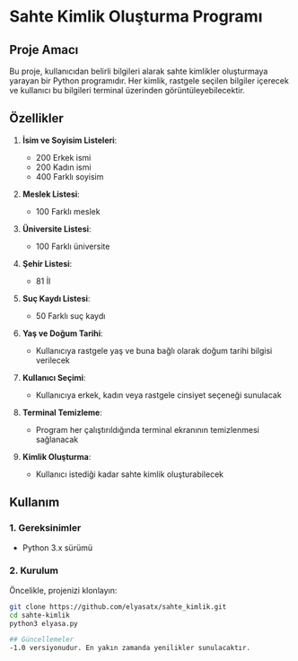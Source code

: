 # Sahte Kimlik Oluşturma Programı

## Proje Amacı
Bu proje, kullanıcıdan belirli bilgileri alarak sahte kimlikler oluşturmaya yarayan bir Python programıdır. Her kimlik, rastgele seçilen bilgiler içerecek ve kullanıcı bu bilgileri terminal üzerinden görüntüleyebilecektir.

## Özellikler
1. **İsim ve Soyisim Listeleri**: 
   - 200 Erkek ismi
   - 200 Kadın ismi
   - 400 Farklı soyisim

2. **Meslek Listesi**: 
   - 100 Farklı meslek

3. **Üniversite Listesi**: 
   - 100 Farklı üniversite

4. **Şehir Listesi**: 
   - 81 İl

5. **Suç Kaydı Listesi**: 
   - 50 Farklı suç kaydı

6. **Yaş ve Doğum Tarihi**:
   - Kullanıcıya rastgele yaş ve buna bağlı olarak doğum tarihi bilgisi verilecek

7. **Kullanıcı Seçimi**:
   - Kullanıcıya erkek, kadın veya rastgele cinsiyet seçeneği sunulacak

8. **Terminal Temizleme**: 
   - Program her çalıştırıldığında terminal ekranının temizlenmesi sağlanacak

9. **Kimlik Oluşturma**: 
    - Kullanıcı istediği kadar sahte kimlik oluşturabilecek

## Kullanım

### 1. Gereksinimler
- Python 3.x sürümü

### 2. Kurulum
Öncelikle, projenizi klonlayın:
```bash
git clone https://github.com/elyasatx/sahte_kimlik.git
cd sahte-kimlik
python3 elyasa.py

## Güncellemeler
-1.0 versiyonudur. En yakın zamanda yenilikler sunulacaktır.